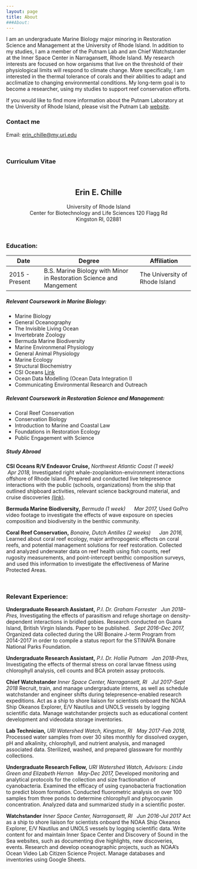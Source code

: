 ```yaml
---
layout: page
title: About
###About:
---
```


I am an undergraduate Marine Biology major minoring in Restoration Science and Management at the University of Rhode Island. In addition to my studies, I am a member of the Putnam Lab and am Chief Watchstander at the Inner Space Center in Narragansett, Rhode Island. My research interests are focused on how organisms that live on the threshold of their physiological limits will respond to climate change. More specifically, I am interested in the thermal tolerance of corals and their abilities to adapt and acclimatize to changing environmental conditions. My long-term goal is to become a researcher, using my studies to support reef conservation efforts.

If you would like to find more information about the Putnam Laboratory at the University of Rhode Island, please visit the Putnam Lab [website](http://putnamlab.com/).


### Contact me

Email: [erin_chille@my.uri.edu](mailto:erin_chille@my.uri.edu) 




&nbsp;

### Curriculum Vitae

&nbsp;
&nbsp;
&nbsp;

## <center>Erin E. Chille</center>
   <center> University of Rhode Island </center>
   <center>Center for Biotechnology and Life Sciences 120 Flagg Rd </center>
   <center> Kingston RI, 02881 </center>

&nbsp;

### **Education:**

| Date | Degree | Affiliation |
|------|--------|-------------|
| 2015 - Present | B.S. Marine Biology with Minor in Restoration Science and Mangement | The University of Rhode Island |




##### **Relevant Coursework in Marine Biology:**

* Marine Biology
* General Oceanography
* The Invisible Living Ocean
* Invertebrate Zoology
* Bermuda Marine Biodiversity
* Marine Environmenal Physiology
* General Animal Physiology
* Marine Ecology
* Structural Biochemistry
* CSI Oceans [Link](https://web.uri.edu/gso/news/not-your-typical-undergraduate-class-endeavorlive/)
* Ocean Data Modelling (Ocean Data Integration I)
* Communicating Environmental Research and Outreach


##### **Relevant Coursework in Restoration Science and Management:**
* Coral Reef Conservation
* Conservation Biology
* Introduction to Marine and Coastal Law
* Foundations in Restoration Ecology
* Public Engagement with Science

##### **Study Abroad**
**CSI Oceans R/V Endeavor Cruise,** *Northwest Atlantic Coast (1 week)* &nbsp; &nbsp;
&nbsp;*Apr 2018,* Investigated right whale-zooplankton-environment interactions offshore of Rhode Island. Prepared and conducted live telepresence interactions with the public (schools, organizations) from the ship that outlined shipboard activities, relevant science background material, and cruise discoveries [(link)](https://youtu.be/MeYmJqoSRdg).

**Bermuda Marine Biodiversity,** *Bermuda (1 week)* &nbsp; &nbsp;
&nbsp;*Mar 2017,* Used GoPro video footage to investigate the effects of wave exposure on species composition and biodiversity in the benthic community. &nbsp;

**Coral Reef Conservation,** *Bonaire, Dutch Antilles (2 weeks)* &nbsp; &nbsp;
&nbsp;*Jan 2016,* Learned about coral reef ecology, major anthropogenic effects on coral reefs, and potential management solutions for reef restoration. Collected and analyzed underwater data on reef health using fish counts, reef rugosity measurements, and point-intercept benthic composition surveys, and used this information to investigate the effectiveness of Marine Protected Areas. &nbsp;

&nbsp;
&nbsp;

### **Relevant Experience:**

**Undergraduate Research Assistant,** *P.I. Dr. Graham Forrester* &nbsp;
*Jun 2018–Pres,* Investigating the effects of parasitism and refuge shortage on density-dependent interactions in bridled gobies. Research conducted on Guana Island, British Virgin Islands. Paper to be published. &nbsp;
*Sept 2016–Dec 2017,* Organized data collected during the URI Bonaire J-term Program from 2014-2017 in order to compile a status report for the STINAPA Bonaire National Parks Foundation. 

**Undergraduate Research Assistant,** *P.I. Dr. Hollie Putnam* &nbsp;
*Jan 2018-Pres,* Investigating the effects of thermal stress on coral larvae fitness using chlorophyll analysis, cell counts and BCA protein assay protocols.

**Chief Watchstander** *Inner Space Center, Narragansett, RI* &nbsp;
*Jul 2017-Sept 2018* Recruit, train, and manage undergraduate interns, as well as schedulewatchstander and engineer shifts during telepresence-enabled research expeditions. Act as a ship to shore liaison for scientists onboard the NOAA Ship Okeanos Explorer, E/V Nautilus and UNOLS vessels by logging scientific data. Manage watchstander projects such as educational content development and videodata storage inventories.

**Lab Technician,** *URI Watershed Watch, Kingston, RI* &nbsp;
*May 2017-Feb 2018,* Processed water samples from over 30 sites monthly for dissolved oxygen, pH and alkalinity, chlorophyll, and nutrient analysis, and managed associated data. Sterilized, washed, and prepared glassware for monthly collections.

**Undergraduate Research Fellow,** *URI Watershed Watch, Advisors: Linda Green and Elizabeth Herron* &nbsp;
*May-Dec 2017,* Developed monitoring and analytical protocols for the collection and size
fractionation of cyanobacteria. Examined the efficacy of using cyanobacteria fractionation to predict bloom formation. Conducted fluorometric analysis on over 100 samples from three ponds to determine chlorophyll and phycocyanin concentration. Analyzed data and summarized study in a scientific poster.

**Watchstander** *Inner Space Center, Narragansett, RI* &nbsp;
*Jun 2016-Jul 2017* Act as a ship to shore liaison for scientists onboard the NOAA Ship Okeanos Explorer, E/V Nautilus and UNOLS vessels by logging scientific data. Write content for and maintain Inner Space Center and Discovery of Sound in the Sea websites, such as documenting dive highlights, new discoveries, events. Research and develop oceanographic projects, such as NOAA’s Ocean Video Lab Citizen Science Project. Manage databases and inventories using Google Sheets.





